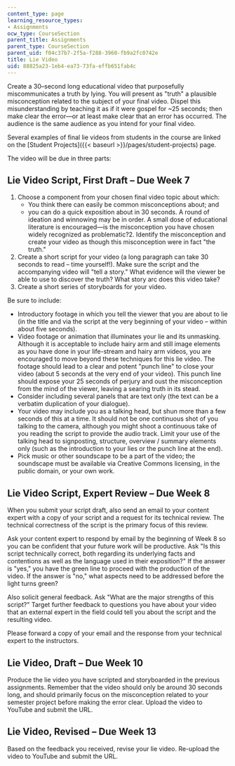 ```yaml
---
content_type: page
learning_resource_types:
- Assignments
ocw_type: CourseSection
parent_title: Assignments
parent_type: CourseSection
parent_uid: f04c37b7-2f5a-f288-3960-fb9a2fc0742e
title: Lie Video
uid: 88825a23-1eb4-ea73-73fa-effb651fab4c
---
```


Create a 30–second long educational video that purposefully miscommunicates a truth by lying. You will present as "truth" a plausible misconception related to the subject of your final video. Dispel this misunderstanding by teaching it as if it were gospel for ~25 seconds; then make clear the error—or at least make clear that an error has occurred. The audience is the same audience as you intend for your final video.

Several examples of final lie videos from students in the course are linked on the [Student Projects]({{< baseurl >}}/pages/student-projects) page.

The video will be due in three parts:

Lie Video Script, First Draft – Due Week 7
------------------------------------------

1.  Choose a component from your chosen final video topic about which:
    *   You think there can easily be common misconceptions about; and
    *   you can do a quick exposition about in 30 seconds.
A round of ideation and winnowing may be in order. A small dose of educational literature is encouraged—is the misconception you have chosen widely recognized as problematic?2.  Identify the misconception and create your video as though this misconception were in fact "the truth."
3.  Create a short script for your video (a long paragraph can take 30 seconds to read – time yourself!). Make sure the script and the accompanying video will "tell a story." What evidence will the viewer be able to use to discover the truth? What story arc does this video take?
4.  Create a short series of storyboards for your video.

Be sure to include:

*   Introductory footage in which you tell the viewer that you are about to lie (in the title and via the script at the very beginning of your video – within about five seconds).
*   Video footage or animation that illuminates your lie and its unmasking. Although it is acceptable to include hairy arm and still image elements as you have done in your life-stream and hairy arm videos, you are encouraged to move beyond these techniques for this lie video. The footage should lead to a clear and potent "punch line" to close your video (about 5 seconds at the very end of your video). This punch line should expose your 25 seconds of perjury and oust the misconception from the mind of the viewer, leaving a searing truth in its stead.
*   Consider including several panels that are text only (the text can be a verbatim duplication of your dialogue).
*   Your video may include you as a talking head, but shun more than a few seconds of this at a time. It should not be one continuous shot of you talking to the camera, although you might shoot a continuous take of you reading the script to provide the audio track. Limit your use of the talking head to signposting, structure, overview / summary elements only (such as the introduction to your lies or the punch line at the end).
*   Pick music or other soundscape to be a part of the video; the soundscape must be available via Creative Commons licensing, in the public domain, or your own work.

Lie Video Script, Expert Review – Due Week 8
--------------------------------------------

When you submit your script draft, also send an email to your content expert with a copy of your script and a request for its technical review. The technical correctness of the script is the primary focus of this review.

Ask your content expert to respond by email by the beginning of Week 8 so you can be confident that your future work will be productive. Ask "Is this script technically correct, both regarding its underlying facts and contentions as well as the language used in their exposition?" If the answer is "yes," you have the green line to proceed with the production of the video. If the answer is "no," what aspects need to be addressed before the light turns green?

Also solicit general feedback. Ask "What are the major strengths of this script?" Target further feedback to questions you have about your video that an external expert in the field could tell you about the script and the resulting video.

Please forward a copy of your email and the response from your technical expert to the instructors.

Lie Video, Draft – Due Week 10
------------------------------

Produce the lie video you have scripted and storyboarded in the previous assignments. Remember that the video should only be around 30 seconds long, and should primarily focus on the misconception related to your semester project before making the error clear. Upload the video to YouTube and submit the URL.

Lie Video, Revised – Due Week 13
--------------------------------

Based on the feedback you received, revise your lie video. Re-upload the video to YouTube and submit the URL.